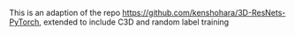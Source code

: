 This is an adaption of the repo https://github.com/kenshohara/3D-ResNets-PyTorch, extended to include C3D and random label training
